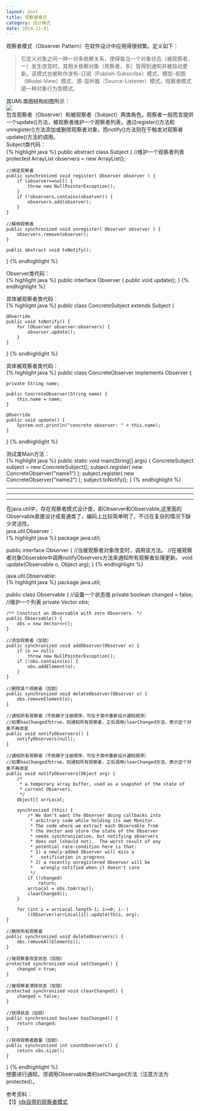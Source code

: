 ```yaml
---
layout: post
title: 观察者模式
category: 设计模式
date: 2014-11-01
---
```

观察者模式（Observer Pattern）在软件设计中应用得很频繁。定义如下：  

> 它定义对象之间一种一对多依赖关系，使得每当一个对象状态（被观察者，一）发生改变时，其相关依赖对象（观察者，多）皆得到通知并被自动更新。该模式也被称作发布-订阅（Publish-Subscribe）模式、模型-视图（Model-View）模式、源-监听器（Source-Listener）模式。观察者模式是一种对象行为型模式。  

其UML类图结构如图所示：  
![](http://iofisher.qiniudn.com/@/blog/观察者模式.png)  
包含观察者（Observer）和被观察者（Subject）两类角色。观察者一般而言提供一个update()方法，被观察者维护一个观察者列表，通过register()方法和unregister()方法添加或删除观察者对象，而notify()方法则在于触发对观察者update()方法的调用。  
Subject类代码：  
{% highlight java %}
public abstract class Subject {
    //维护一个观察者列表
    protected ArrayList<Observer> observers = new ArrayList<Observer>();

    //绑定观察者
    public synchronized void register( Observer observer ) {
        if (observer==null) {
            throw new NullPointerException();
        }
        if (!observers.contains(observer)) {
            observers.add(observer);
        }
    }

    //解绑观察者
    public synchronized void unregister( Observer observer ) {
        observers.remove(observer);
    }

    public abstract void toNotify();
}
{% endhighlight %}  

Observer类代码：  
{% highlight java %}
public interface Observer {
    public void update();
}
{% endhighlight %}  

具体被观察者类代码：  
{% highlight java %}
public class ConcreteSubject extends Subject {

    @Override
    public void toNotify() {
        for (Observer observer:observers) {
            observer.update();
        }
    }
}
{% endhighlight %}  

具体被观察者类代码：  
{% highlight java %}
public class ConcreteObserver implements Observer {

    private String name;

    public ConcreteObserver(String name) {
        this.name = name;
    }

    @Override
    public void update() {
        System.out.println("concrete observer: " + this.name);
    }
}
{% endhighlight %}

测试类Main方法：  
{% highlight java %}
public static void main(String[] args) {
        ConcreteSubject subject = new ConcreteSubject();
        subject.register( new ConcreteObserver("name1") );
        subject.register( new ConcreteObserver("name2") );
        subject.toNotify();
    }
{% endhighlight %}  
  
  

----------  
  

----------

----------

在java.util中，存在观察者模式设计类，即Observer和Observable,这里面的Observable直接设计成普通类了，编码上比较简单明了，不过在复杂的情况下缺少灵活性。  
java.util.Observer：  
{% highlight java %}
package java.util;

public interface Observer {
	//当被观察者对象改变时，调用该方法。
	//在被观察者对象Obserable中调用notifyObservers方法来通知所有观察者处理更新。
    void update(Observable o, Object arg);
}
{% endhighlight %}  
  
java.util.Observable:  
{% highlight java %}
package java.util;

public class Observable {
	//设置一个状态值
    private boolean changed = false;
	//维护一个列表
    private Vector<Observer> obs;

    /** Construct an Observable with zero Observers. */
    public Observable() {
        obs = new Vector<>();
    }

	//添加观察者（加锁）
    public synchronized void addObserver(Observer o) {
        if (o == null)
            throw new NullPointerException();
        if (!obs.contains(o)) {
            obs.addElement(o);
        }
    }

	//删除某个观察者（加锁）
    public synchronized void deleteObserver(Observer o) {
        obs.removeElement(o);
    }

	//通知所有观察者（不依赖于注册顺序，可在子类中重新设计通知顺序）
	//如果hasChanged为true，则通知所有观察者，之后调用clearChanged方法，表示这个对象不再改变
    public void notifyObservers() {
        notifyObservers(null);
    }

    //通知所有观察者（不依赖于注册顺序，可在子类中重新设计通知顺序）
	//如果hasChanged为true，则通知所有观察者，之后调用clearChanged方法，表示这个对象不再改变
    public void notifyObservers(Object arg) {
        /*
         * a temporary array buffer, used as a snapshot of the state of
         * current Observers.
         */
        Object[] arrLocal;

        synchronized (this) {
            /* We don't want the Observer doing callbacks into
             * arbitrary code while holding its own Monitor.
             * The code where we extract each Observable from
             * the Vector and store the state of the Observer
             * needs synchronization, but notifying observers
             * does not (should not).  The worst result of any
             * potential race-condition here is that:
             * 1) a newly-added Observer will miss a
             *   notification in progress
             * 2) a recently unregistered Observer will be
             *   wrongly notified when it doesn't care
             */
            if (!changed)
                return;
            arrLocal = obs.toArray();
            clearChanged();
        }

        for (int i = arrLocal.length-1; i>=0; i--)
            ((Observer)arrLocal[i]).update(this, arg);
    }

    //删除所有观察者
    public synchronized void deleteObservers() {
        obs.removeAllElements();
    }

    //被观察者改变状态（加锁）
    protected synchronized void setChanged() {
        changed = true;
    }

    //被观察者清除状态（加锁）
    protected synchronized void clearChanged() {
        changed = false;
    }

    //获得状态（加锁）
    public synchronized boolean hasChanged() {
        return changed;
    }

    //获得观察者数量（加锁）
    public synchronized int countObservers() {
        return obs.size();
    }
}
{% endhighlight %}  
想要进行通知，须调用Observable类的setChanged方法（注意方法为protected）。

参考资料：  
【1】[jdk自带的观察者模式](http://blog.csdn.net/a19881029/article/details/8975962)
